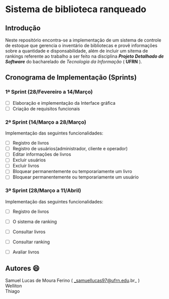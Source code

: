 # Sistema de biblioteca ranqueado  

## Introdução  

Neste repositório encontra-se a implementação de um sistema de controle de estoque que gerencia o inventário de bibliotecas e provê informações sobre a quantidade e disponsabilidade, além de incluir um sitema de rankings referente ao trabalho a ser feito na disciplina ***Projeto Detalhado de Software*** do bacharelado de _Tecnologia da Informação_ ( **UFRN** ).
  
## Cronograma de Implementação (Sprints)  
  
### 1ª Sprint (28/Fevereiro a 14/Março)  
  
- [ ] Elaboração e implementação da Interface gráfica   
- [ ] Criação de requisitos funcionais  
  
### 2ª Sprint (14/Março a 28/Março)  

Implementação das seguintes funcionalidades:  

- [ ] Registro de livros
- [ ] Registro de usuários(administrador, cliente e operador)  
- [ ] Editar informações de livros  
- [ ] Excluir usuários  
- [ ] Excluir livros  
- [ ] Bloquear permanentemente ou temporariamente um livro  
- [ ] Bloquear permanentemente ou temporariamente um usuário  

### 3ª Sprint (28/Março a 11/Abril)  

Implementação das seguintes funcionalidades:  

- [ ] Registro de livros  
- [ ] O sistema de ranking  
- [ ] Consultar livros 
- [ ] Consultar ranking  
- [ ] Avaliar livros  
  

## Autores :smile: 
  

Samuel Lucas de Moura Ferino ( _samuellucas97@ufrn.edu.br_ )  
Welliton  
Thiago